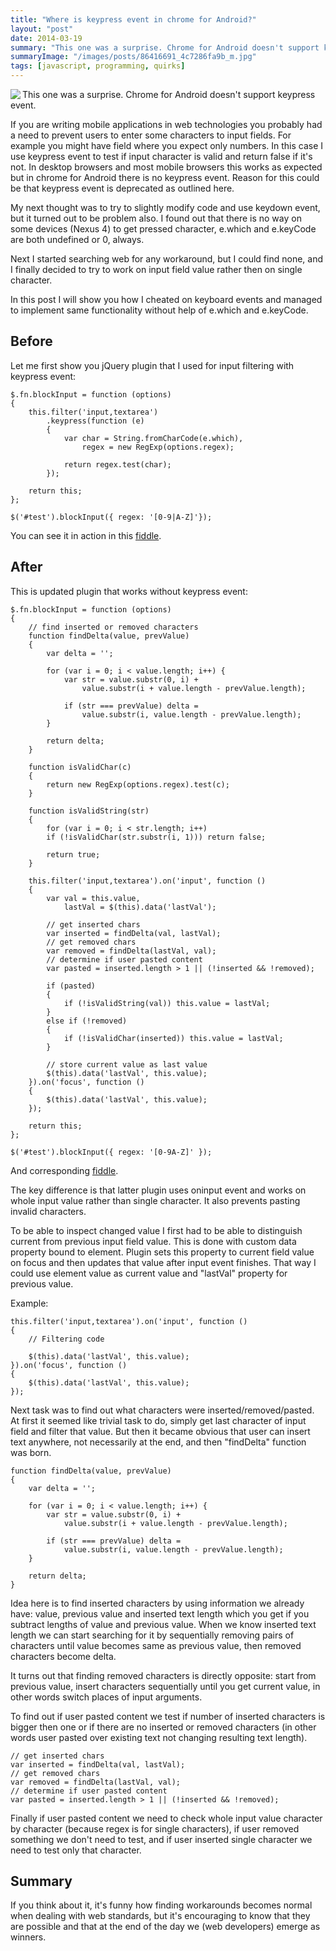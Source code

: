 ```yaml
---
title: "Where is keypress event in chrome for Android?"
layout: "post"
date: 2014-03-19
summary: "This one was a surprise. Chrome for Android doesn't support keypress event."
summaryImage: "/images/posts/86416691_4c7286fa9b_m.jpg"
tags: [javascript, programming, quirks]
---
```


<img src="/images/posts/86416691_4c7286fa9b_m.jpg" align="left" />

This one was a surprise. Chrome for Android doesn't support keypress event.

If you are writing mobile applications in web technologies you probably had a need to prevent users to enter some characters to input fields. For example you might have field where you expect only numbers. In this case I use keypress event to test if input character is valid and return false if it's not. In desktop browsers and most mobile browsers this works as expected but in chrome for Android there is no keypress event. Reason for this could be that keypress event is deprecated as outlined here.

My next thought was to try to slightly modify code and use keydown event, but it turned out to be problem also. I found out that there is no way on some devices (Nexus 4) to get pressed character, e.which and e.keyCode are both undefined or 0, always.

Next I started searching web for any workaround, but I could find none, and I finally decided to try to work on input field value rather then on single character.

In this post I will show you how I cheated on keyboard events and managed to implement same functionality without help of e.which and e.keyCode.

## Before ##

Let me first show you jQuery plugin that I used for input filtering with keypress event:

	$.fn.blockInput = function (options)
	{
		this.filter('input,textarea')
			.keypress(function (e)
			{
				var char = String.fromCharCode(e.which),
					regex = new RegExp(options.regex);
	 
				return regex.test(char);
			});
	 
		return this;
	};
	 
	$('#test').blockInput({ regex: '[0-9|A-Z]'});
	
You can see it in action in this [fiddle](http://jsfiddle.net/zminic/dJnGY/).

## After ##

This is updated plugin that works without keypress event:

	$.fn.blockInput = function (options) 
	{
		// find inserted or removed characters
		function findDelta(value, prevValue) 
		{
			var delta = '';
	 
			for (var i = 0; i < value.length; i++) {
				var str = value.substr(0, i) + 
					value.substr(i + value.length - prevValue.length);
				 
				if (str === prevValue) delta = 
					value.substr(i, value.length - prevValue.length);
			}
	 
			return delta;
		}
	 
		function isValidChar(c)
		{
			return new RegExp(options.regex).test(c);
		}
	 
		function isValidString(str)
		{
			for (var i = 0; i < str.length; i++)
			if (!isValidChar(str.substr(i, 1))) return false;
	 
			return true;
		}
	 
		this.filter('input,textarea').on('input', function ()
		{
			var val = this.value,
				lastVal = $(this).data('lastVal');
	 
			// get inserted chars
			var inserted = findDelta(val, lastVal);
			// get removed chars
			var removed = findDelta(lastVal, val);
			// determine if user pasted content
			var pasted = inserted.length > 1 || (!inserted && !removed);
	 
			if (pasted)
			{
				if (!isValidString(val)) this.value = lastVal;
			} 
			else if (!removed)
			{
				if (!isValidChar(inserted)) this.value = lastVal;
			}
	 
			// store current value as last value
			$(this).data('lastVal', this.value);
		}).on('focus', function ()
		{
			$(this).data('lastVal', this.value);
		});
	 
		return this;
	};
	 
	$('#test').blockInput({ regex: '[0-9A-Z]' });
	
And corresponding [fiddle](http://jsfiddle.net/zminic/8Lmay/).

The key difference is that latter plugin uses oninput event and works on whole input value rather than single character. It also prevents pasting invalid characters.

To be able to inspect changed value I first had to be able to distinguish current from previous input field value. This is done with custom data property bound to element. Plugin sets this property to current field value on focus and then updates that value after input event finishes. That way I could use element value as current value and "lastVal" property for previous value.

Example:

	this.filter('input,textarea').on('input', function ()
	{
		// Filtering code
		 
		$(this).data('lastVal', this.value);
	}).on('focus', function ()
	{
		$(this).data('lastVal', this.value);
	});
	
Next task was to find out what characters were inserted/removed/pasted. At first it seemed like trivial task to do, simply get last character of input field and filter that value. But then it became obvious that user can insert text anywhere, not necessarily at the end, and then "findDelta" function was born.

	function findDelta(value, prevValue) 
	{
		var delta = '';
	 
		for (var i = 0; i < value.length; i++) {
			var str = value.substr(0, i) + 
				value.substr(i + value.length - prevValue.length);
			 
			if (str === prevValue) delta = 
				value.substr(i, value.length - prevValue.length);
		}
	 
		return delta;
	}
	
Idea here is to find inserted characters by using information we already have: value, previous value and inserted text length which you get if you subtract lengths of value and previous value.
When we know inserted text length we can start searching for it by sequentially removing pairs of characters until value becomes same as previous value, then removed characters become delta.

It turns out that finding removed characters is directly opposite: start from previous value, insert characters sequentially until you get current value, in other words switch places of input arguments.

To find out if user pasted content we test if number of inserted characters is bigger then one or if there are no inserted or removed characters (in other words user pasted over existing text not changing resulting text length).

	// get inserted chars
	var inserted = findDelta(val, lastVal);
	// get removed chars
	var removed = findDelta(lastVal, val);
	// determine if user pasted content
	var pasted = inserted.length > 1 || (!inserted && !removed);
	
Finally if user pasted content we need to check whole input value character by character (because regex is for single characters), if user removed something we don't need to test, and if user inserted single character we need to test only that character.

## Summary ##

If you think about it, it's funny how finding workarounds becomes normal when dealing with web standards, but it's encouraging to know that they are possible and that at the end of the day we (web developers) emerge as winners.